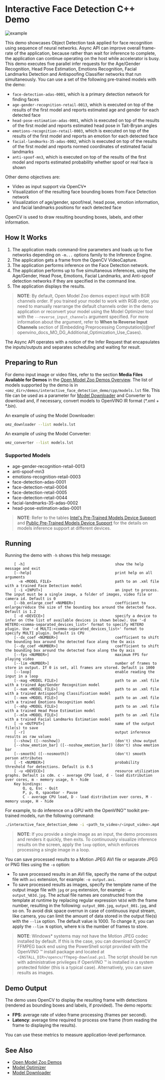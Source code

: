 # Interactive Face Detection C++ Demo

![example](../interactive_face_detection.gif)

This demo showcases Object Detection task applied for face recognition using sequence of neural networks.
Async API can improve overall frame-rate of the application, because rather than wait for inference to complete,
the application can continue operating on the host while accelerator is busy.
This demo executes five parallel infer requests for the Age/Gender Recognition, Head Pose Estimation, Emotions Recognition, Facial Landmarks Detection and Antispoofing Classifier networks that run simultaneously. You can use a set of the following pre-trained models with the demo:

* `face-detection-adas-0001`, which is a primary detection network for finding faces
* `age-gender-recognition-retail-0013`, which is executed on top of the results of the first model and reports estimated age and gender for each detected face
* `head-pose-estimation-adas-0001`, which is executed on top of the results of the first model and reports estimated head pose in Tait-Bryan angles
* `emotions-recognition-retail-0003`, which is executed on top of the results of the first model and reports an emotion for each detected face
* `facial-landmarks-35-adas-0002`, which is executed on top of the results of the first model and reports normed coordinates of estimated facial landmarks
* `anti-spoof-mn3`, which is executed on top of the results of the first model and reports estimated probability whether spoof or real face is shown

Other demo objectives are:

* Video as input support via OpenCV\*
* Visualization of the resulting face bounding boxes from Face Detection network
* Visualization of age/gender, spoof/real, head pose, emotion information, and facial landmarks positions for each detected face

OpenCV is used to draw resulting bounding boxes, labels, and other information.

## How It Works

1. The application reads command-line parameters and loads up to five networks depending on `-m...` options family to the Inference
Engine.
2. The application gets a frame from the OpenCV VideoCapture.
3. The application performs inference on the Face Detection network.
4. The application performs up to five simultaneous inferences, using the Age/Gender, Head Pose, Emotions, Facial Landmarks, and Anti-spoof detection networks if they are specified in the command line.
5. The application displays the results.

> **NOTE**: By default, Open Model Zoo demos expect input with BGR channels order. If you trained your model to work with RGB order, you need to manually rearrange the default channels order in the demo application or reconvert your model using the Model Optimizer tool with the `--reverse_input_channels` argument specified. For more information about the argument, refer to **When to Reverse Input Channels** section of [Embedding Preprocessing Computation](@ref openvino_docs_MO_DG_Additional_Optimization_Use_Cases).

The Async API operates with a notion of the Infer Request that encapsulates the inputs/outputs and separates scheduling and waiting for result.

## Preparing to Run

For demo input image or video files, refer to the section **Media Files Available for Demos** in the [Open Model Zoo Demos Overview](../../README.md).
The list of models supported by the demo is in `<omz_dir>/demos/interactive_face_detection_demo/cpp/models.lst` file.
This file can be used as a parameter for [Model Downloader](../../../tools/model_tools/README.md) and Converter to download and, if necessary, convert models to OpenVINO IR format (\*.xml + \*.bin).

An example of using the Model Downloader:

```sh
omz_downloader --list models.lst
```

An example of using the Model Converter:

```sh
omz_converter --list models.lst
```

### Supported Models

* age-gender-recognition-retail-0013
* anti-spoof-mn3
* emotions-recognition-retail-0003
* face-detection-adas-0001
* face-detection-retail-0004
* face-detection-retail-0005
* face-detection-retail-0044
* facial-landmarks-35-adas-0002
* head-pose-estimation-adas-0001

> **NOTE**: Refer to the tables [Intel's Pre-Trained Models Device Support](../../../models/intel/device_support.md) and [Public Pre-Trained Models Device Support](../../../models/public/device_support.md) for the details on models inference support at different devices.

## Running

Running the demo with `-h` shows this help message:

```
    [ -h]                                         show the help message and exit
    [--help]                                      print help on all arguments
      -m <MODEL FILE>                             path to an .xml file with a trained Face Detection model
    [ -i <INPUT>]                                 an input to process. The input must be a single image, a folder of images, video file or camera id. Default is 0
    [--bb_enlarge_coef <NUMBER>]                  coefficient to enlarge/reduce the size of the bounding box around the detected face. Default is 1.2
    [ -d <DEVICE>]                                specify a device to infer on (the list of available devices is shown below). Use '-d HETERO:<comma-separated_devices_list>' format to specify HETERO plugin. Use '-d MULTI:<comma-separated_devices_list>' format to specify MULTI plugin. Default is CPU
    [--dx_coef <NUMBER>]                          coefficient to shift the bounding box around the detected face along the Ox axis
    [--dy_coef <NUMBER>]                          coefficient to shift the bounding box around the detected face along the Oy axis
    [--fps <NUMBER>]                              maximum FPS for playing video
    [--lim <NUMBER>]                              number of frames to store in output. If 0 is set, all frames are stored. Default is 1000
    [--loop]                                      enable reading the input in a loop
    [--mag <MODEL FILE>]                          path to an .xml file with a trained Age/Gender Recognition model
    [--mam <MODEL FILE>]                          path to an .xml file with a trained Antispoofing Classification model
    [--mem <MODEL FILE>]                          path to an .xml file with a trained Emotions Recognition model
    [--mhp <MODEL FILE>]                          path to an .xml file with a trained Head Pose Estimation model
    [--mlm <MODEL FILE>]                          path to an .xml file with a trained Facial Landmarks Estimation model
    [ -o <OUTPUT>]                                name of the output file(s) to save
    [ -r]                                         output inference results as raw values
    [--show] ([--noshow])                         (don't) show output
    [--show_emotion_bar] ([--noshow_emotion_bar]) (don't) show emotion bar
    [--smooth] ([--nosmooth])                     (don't) smooth person attributes
    [ -t <NUMBER>]                                probability threshold for detections. Default is 0.5
    [ -u <DEVICE>]                                resource utilization graphs. Default is cdm. c - average CPU load, d - load distribution over cores, m - memory usage, h - hide
    Key bindings:
        Q, q, Esc - Quit
        P, p, 0, spacebar - Pause
        C - average CPU load, D - load distribution over cores, M - memory usage, H - hide
```

For example, to do inference on a GPU with the OpenVINO&trade; toolkit pre-trained models, run the following command:

```sh
./interactive_face_detection_demo -i <path_to_video>/<input_video>.mp4 -m <path_to_model>/face-detection-adas-0001.xml --mag <path_to_model>/age-gender-recognition-retail-0013.xml --mhp <path_to_model>/head-pose-estimation-adas-0001.xml --mem <path_to_model>/emotions-recognition-retail-0003.xml --mlm <path_to_model>/facial-landmarks-35-adas-0002.xml --mam <path_to_model>/anti-spoof-mn3.xml -d GPU
```

>**NOTE**: If you provide a single image as an input, the demo processes and renders it quickly, then exits. To continuously visualize inference results on the screen, apply the `loop` option, which enforces processing a single image in a loop.

You can save processed results to a Motion JPEG AVI file or separate JPEG or PNG files using the `-o` option:

* To save processed results in an AVI file, specify the name of the output file with `avi` extension, for example: `-o output.avi`.
* To save processed results as images, specify the template name of the output image file with `jpg` or `png` extension, for example: `-o output_%03d.jpg`. The actual file names are constructed from the template at runtime by replacing regular expression `%03d` with the frame number, resulting in the following: `output_000.jpg`, `output_001.jpg`, and so on.
To avoid disk space overrun in case of continuous input stream, like camera, you can limit the amount of data stored in the output file(s) with the `--lim` option. The default value is 1000. To change it, you can apply the `--lim N` option, where `N` is the number of frames to store.

>**NOTE**: Windows\* systems may not have the Motion JPEG codec installed by default. If this is the case, you can download OpenCV FFMPEG back end using the PowerShell script provided with the OpenVINO &trade; install package and located at `<INSTALL_DIR>/opencv/ffmpeg-download.ps1`. The script should be run with administrative privileges if OpenVINO &trade; is installed in a system protected folder (this is a typical case). Alternatively, you can save results as images.

## Demo Output

The demo uses OpenCV to display the resulting frame with detections (rendered as bounding boxes and labels, if provided).
The demo reports:

* **FPS**: average rate of video frame processing (frames per second).
* **Latency**: average time required to process one frame (from reading the frame to displaying the results).

You can use these metrics to measure application-level performance.

## See Also

* [Open Model Zoo Demos](../../README.md)
* [Model Optimizer](https://docs.openvino.ai/latest/openvino_docs_MO_DG_Deep_Learning_Model_Optimizer_DevGuide.html)
* [Model Downloader](../../../tools/model_tools/README.md)
